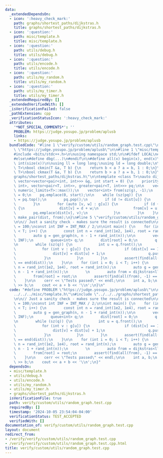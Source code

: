 ```yaml
---
data:
  _extendedDependsOn:
  - icon: ':heavy_check_mark:'
    path: graphs/shortest_paths/dijkstras.h
    title: graphs/shortest_paths/dijkstras.h
  - icon: ':question:'
    path: misc/template.h
    title: misc/template.h
  - icon: ':question:'
    path: utils/debug.h
    title: utils/debug.h
  - icon: ':question:'
    path: utils/encode.h
    title: utils/encode.h
  - icon: ':question:'
    path: utils/my_random.h
    title: utils/my_random.h
  - icon: ':question:'
    path: utils/my_timer.h
    title: utils/my_timer.h
  _extendedRequiredBy: []
  _extendedVerifiedWith: []
  _isVerificationFailed: false
  _pathExtension: cpp
  _verificationStatusIcon: ':heavy_check_mark:'
  attributes:
    '*NOT_SPECIAL_COMMENTS*': ''
    PROBLEM: https://judge.yosupo.jp/problem/aplusb
    links:
    - https://judge.yosupo.jp/problem/aplusb
  bundledCode: "#line 1 \"verify/custom/utils/random_graph.test.cpp\"\n#define PROBLEM\
    \ \"https://judge.yosupo.jp/problem/aplusb\"\n\n#line 1 \"misc/template.h\"\n\
    #include <bits/stdc++.h>\n\nusing namespace std;\n\n#ifdef LOCAL\n#include <utils>\n\
    #else\n#define dbg(...)\n#endif\n\n#define all(x) begin(x), end(x)\n#define sz(x)\
    \ int(size(x))\n\nusing ll = long long;\nusing ld = long double;\n\ntemplate <class\
    \ T>\nbool ckmin(T &a, T b) {\n    return b < a ? a = b, 1 : 0;\n}\ntemplate <class\
    \ T>\nbool ckmax(T &a, T b) {\n    return b > a ? a = b, 1 : 0;\n}\n#line 2 \"\
    graphs/shortest_paths/dijkstras.h\"\n\ntemplate <class T>\nauto dijkstras(const\
    \ vector<vector<pair<int, int>>> &g, int start = 0) {\n    priority_queue<pair<T,\
    \ int>, vector<pair<T, int>>, greater<pair<T, int>>> pq;\n\n    vector<T> dist(sz(g),\
    \ numeric_limits<T>::max());\n    vector<int> from(sz(g), -1);\n    \n    dist[start]\
    \ = 0;\n    pq.emplace(0, start);\n\n    while (sz(pq)) {\n        auto [d, u]\
    \ = pq.top();\n        pq.pop();\n        if (d != dist[u]) {\n            continue;\n\
    \        }\n        for (auto [v, w] : g[u]) {\n            if (d + w < dist[v])\
    \ {\n                dist[v] = d + w;\n                from[v] = u;\n        \
    \        pq.emplace(dist[v], v);\n            }\n        }\n    }\n    return\
    \ make_pair(dist, from);\n}\n#line 5 \"verify/custom/utils/random_graph.test.cpp\"\
    \n\n// Just a sanity check - makes sure the result is connected\n\nconst int T\
    \ = 100;\nconst int INF = INT_MAX / 2;\n\nint main() {\n    for (int i = 0; i\
    \ < T; i++) {\n        const int n = rand_int(1e2, 1e4), root = rand_int(n);\n\
    \        auto g = gen_graph(n, n - 1 + rand_int(n));\n\n        vector<int> dist(n,\
    \ INF);\n        queue<int> q;\n        dist[root] = 0;\n        q.push(root);\n\
    \n        while (sz(q)) {\n            int u = q.front();\n            q.pop();\n\
    \            for (int v : g[u]) {\n                if (dist[v] == INF) {\n   \
    \                 dist[v] = dist[u] + 1;\n                    q.push(v);\n   \
    \             }\n            }\n        }\n        assert(find(all(dist), INF)\
    \ == end(dist));\n    }\n\n    for (int i = 0; i < T; i++) {\n        const int\
    \ n = rand_int(1e2, 1e4), root = rand_int(n);\n        auto g = gen_weighted_graph(n,\
    \ n - 1 + rand_int(n));\n        \n        auto from = dijkstras<ll>(g, root).second;\n\
    \        from[root] = root;\n        assert(find(all(from), -1) == end(from));\n\
    \    }\n\n    cerr << \"Tests passed\" << endl;\n\n    int a, b;\n    cin >> a\
    \ >> b;\n    cout << a + b << '\\n';\n}\n"
  code: "#define PROBLEM \"https://judge.yosupo.jp/problem/aplusb\"\n\n#include \"\
    ../../../misc/template.h\"\n#include \"../../../graphs/shortest_paths/dijkstras.h\"\
    \n\n// Just a sanity check - makes sure the result is connected\n\nconst int T\
    \ = 100;\nconst int INF = INT_MAX / 2;\n\nint main() {\n    for (int i = 0; i\
    \ < T; i++) {\n        const int n = rand_int(1e2, 1e4), root = rand_int(n);\n\
    \        auto g = gen_graph(n, n - 1 + rand_int(n));\n\n        vector<int> dist(n,\
    \ INF);\n        queue<int> q;\n        dist[root] = 0;\n        q.push(root);\n\
    \n        while (sz(q)) {\n            int u = q.front();\n            q.pop();\n\
    \            for (int v : g[u]) {\n                if (dist[v] == INF) {\n   \
    \                 dist[v] = dist[u] + 1;\n                    q.push(v);\n   \
    \             }\n            }\n        }\n        assert(find(all(dist), INF)\
    \ == end(dist));\n    }\n\n    for (int i = 0; i < T; i++) {\n        const int\
    \ n = rand_int(1e2, 1e4), root = rand_int(n);\n        auto g = gen_weighted_graph(n,\
    \ n - 1 + rand_int(n));\n        \n        auto from = dijkstras<ll>(g, root).second;\n\
    \        from[root] = root;\n        assert(find(all(from), -1) == end(from));\n\
    \    }\n\n    cerr << \"Tests passed\" << endl;\n\n    int a, b;\n    cin >> a\
    \ >> b;\n    cout << a + b << '\\n';\n}"
  dependsOn:
  - misc/template.h
  - utils/debug.h
  - utils/encode.h
  - utils/my_random.h
  - utils/my_timer.h
  - graphs/shortest_paths/dijkstras.h
  isVerificationFile: true
  path: verify/custom/utils/random_graph.test.cpp
  requiredBy: []
  timestamp: '2024-10-05 23:54:04-04:00'
  verificationStatus: TEST_ACCEPTED
  verifiedWith: []
documentation_of: verify/custom/utils/random_graph.test.cpp
layout: document
redirect_from:
- /verify/verify/custom/utils/random_graph.test.cpp
- /verify/verify/custom/utils/random_graph.test.cpp.html
title: verify/custom/utils/random_graph.test.cpp
---
```


